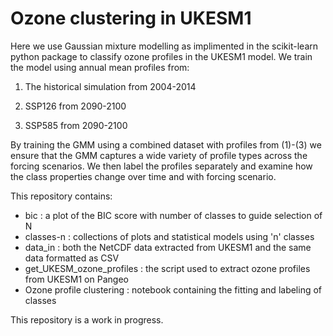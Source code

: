 # Ozone clustering in UKESM1
Here we use Gaussian mixture modelling as implimented in the scikit-learn python package to classify ozone profiles in the UKESM1 model. We train the model using annual mean profiles from:

1. The historical simulation from 2004-2014

2. SSP126 from 2090-2100

3. SSP585 from 2090-2100

By training the GMM using a combined dataset with profiles from (1)-(3) we ensure that the GMM captures a wide variety of profile types across the forcing scenarios. We then label the profiles separately and examine how the class properties change over time and with forcing scenario.

This repository contains:

* bic : a plot of the BIC score with number of classes to guide selection of N
* classes-n : collections of plots and statistical models using 'n' classes
* data_in : both the NetCDF data extracted from UKESM1 and the same data formatted as CSV
* get_UKESM_ozone_profiles : the script used to extract ozone profiles from UKESM1 on Pangeo
* Ozone profile clustering : notebook containing the fitting and labeling of classes

This repository is a work in progress.

